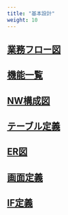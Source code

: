```yaml
---
title: "基本設計"
weight: 10
---
```


## [業務フロー図](./workflow)

## [機能一覧](./functions)

## [NW構成図](./nw-architecture)

## [テーブル定義](./table-definition)

## [ER図](./er)

## [画面定義](./layouts)


## [IF定義](./if-definition)